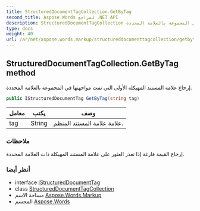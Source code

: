 ```yaml
---
title: StructuredDocumentTagCollection.GetByTag
second_title: Aspose.Words لمراجع .NET API
description: StructuredDocumentTagCollection طريقة. إرجاع علامة المستند المهيكلة الأولى التي تمت مواجهتها في المجموعة بالعلامة المحددة.
type: docs
weight: 40
url: /ar/net/aspose.words.markup/structureddocumenttagcollection/getbytag/
---
```

## StructuredDocumentTagCollection.GetByTag method

إرجاع علامة المستند المهيكلة الأولى التي تمت مواجهتها في المجموعة بالعلامة المحددة.

```csharp
public IStructuredDocumentTag GetByTag(string tag)
```

| معامل | يكتب | وصف |
| --- | --- | --- |
| tag | String | علامة علامة المستند المنظم. |

### ملاحظات

إرجاع القيمة فارغة إذا تعذر العثور على علامة المستند المهيكلة ذات العلامة المحددة.

### أنظر أيضا

* interface [IStructuredDocumentTag](../../istructureddocumenttag/)
* class [StructuredDocumentTagCollection](../)
* مساحة الاسم [Aspose.Words.Markup](../../structureddocumenttagcollection/)
* المجسم [Aspose.Words](../../../)



